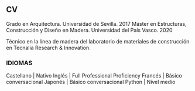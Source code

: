 ## CV

Grado en Arquitectura. Universidad de Sevilla. 2017
Máster en Estructuras, Construcción y Diseño en Madera. Universidad del País Vasco. 2020

Técnico en la línea de madera del laboratorio de materiales de construcción en Tecnalia Research & Innovation.

### IDIOMAS

Castellano | Nativo
Inglés     | Full Professional Proficiency
Francés    | Básico conversacional
Japonés    | Básico conversacional
Python     | Nivel medio
